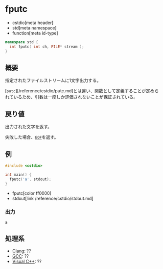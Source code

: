 # fputc
* cstdio[meta header]
* std[meta namespace]
* function[meta id-type]

```cpp
namespace std {
  int fputc( int ch, FILE* stream );
}
```

## 概要
指定されたファイルストリームに1文字出力する。

[`putc`][/reference/cstdio/putc.md]とは違い、関数として定義することが定められているため、引数は一度しか評価されないことが保証されている。

## 戻り値
出力された文字を返す。

失敗した場合、[`EOF`](/reference/cstdio/eof.md)を返す。

## 例
```cpp example
#include <cstdio>

int main() {
  fputc('a', stdout);
}
```
* fputc[color ff0000]
* stdout[link /reference/cstdio/stdout.md]

### 出力
```
a
```

## 処理系
- [Clang](/implementation.md#clang): ??
- [GCC](/implementation.md#gcc): ??
- [Visual C++](/implementation.md#visual_cpp): ??
